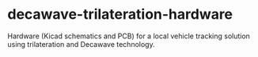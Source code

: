 # decawave-trilateration-hardware
Hardware (Kicad schematics and PCB) for a local vehicle tracking solution using trilateration and Decawave technology.
